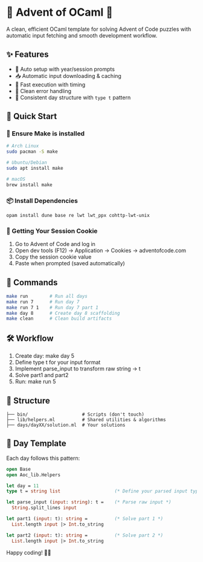 # 🎄 Advent of OCaml 🎄

A clean, efficient OCaml template for solving Advent of Code puzzles with automatic input fetching and smooth development workflow.

## ✨ Features

- 🚀 Auto setup with year/session prompts
- 📥 Automatic input downloading & caching
- 🏃 Fast execution with timing
- 🎯 Clean error handling
- 📁 Consistent day structure with `type t` pattern

## 🚀 Quick Start

### 🔧 Ensure Make is installed

```bash
# Arch Linux
sudo pacman -S make

# Ubuntu/Debian
sudo apt install make

# macOS
brew install make
```

### 📦 Install Dependencies

```bash
opam install dune base re lwt lwt_ppx cohttp-lwt-unix
```

### 🍪 Getting Your Session Cookie

1. Go to Advent of Code and log in
2. Open dev tools (F12) → Application → Cookies → adventofcode.com
3. Copy the session cookie value
4. Paste when prompted (saved automatically)

## 🔧 Commands

```bash
make run        # Run all days
make run 7      # Run day 7
make run 7 1    # Run day 7 part 1
make day 8      # Create day 8 scaffolding
make clean      # Clean build artifacts
```

## 🛠️ Workflow

1. Create day: make day 5
2. Define type t for your input format
3. Implement parse_input to transform raw string → t
4. Solve part1 and part2
5. Run: make run 5

## 📁 Structure

```
├── bin/                    # Scripts (don't touch)
├── lib/helpers.ml          # Shared utilities & algorithms  
├── days/dayXX/solution.ml  # Your solutions
```

## 📝 Day Template

Each day follows this pattern:

```ocaml
open Base
open Aoc_lib.Helpers

let day = 11
type t = string list                    (* Define your parsed input type *)

let parse_input (input: string): t =    (* Parse raw input *)
  String.split_lines input

let part1 (input: t): string =          (* Solve part 1 *)
  List.length input |> Int.to_string

let part2 (input: t): string =          (* Solve part 2 *)
  List.length input |> Int.to_string
```

Happy coding! 🎄✨
